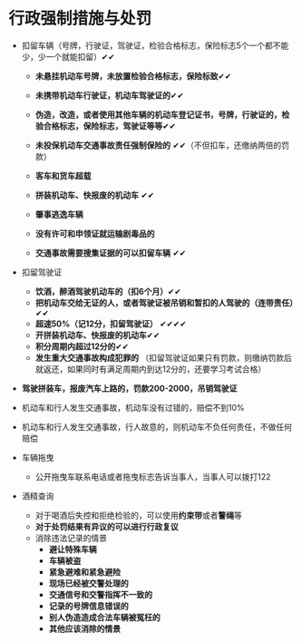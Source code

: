 # 行政强制措施与处罚

+ 扣留车辆（号牌，行驶证，驾驶证，检验合格标志，保险标志5个一个都不能少，少一个就能扣留）✔✔
	+ **未悬挂机动车号牌，未放置检验合格标志，保险标致**✔✔
	+ **未携带机动车行驶证，机动车驾驶证的**✔✔
	+ **伪造，改造，或者使用其他车辆的机动车登记证书，号牌，行驶证的，检验合格标志，保险标志，驾驶证等等**✔✔
	+ **未投保机动车交通事故责任强制保险的** ✔✔（不但扣车，还缴纳两倍的罚款）

	+ **客车和货车超载**
	+ **拼装机动车、快报废的机动车** ✔✔
	+ **肇事逃逸车辆**

	+ **没有许可和申领证就运输剧毒品的**
	+ **交通事故需要搜集证据的可以扣留车辆** ✔✔

+ 扣留驾驶证
	+ **饮酒，醉酒驾驶机动车的（扣6个月）**✔✔
	+ **把机动车交给无证的人，或者驾驶证被吊销和暂扣的人驾驶的（连带责任）**✔✔
	+ **超速50%（记12分，扣留驾驶证）** ✔✔✔✔
	+ **开拼装机动车、快报废的机动车**✔✔
	+ **积分周期内超过12分的**✔✔
	+ **发生重大交通事故构成犯罪的**
	（扣留驾驶证如果只有罚款，则缴纳罚款后就返还，如果同时有满足周期内到达12分的，还要学习考试合格）

+ **驾驶拼装车，报废汽车上路的，罚款200-2000，吊销驾驶证**

+ 机动车和行人发生交通事故，机动车没有过错的，赔偿不到10%
+ 机动车和行人发生交通事故，行人故意的，则机动车不负任何责任，不做任何赔偿

+ 车辆拖曳
	+ 公开拖曳车联系电话或者拖曳标志告诉当事人，当事人可以拨打122

+ 酒精查询
	+ 对于喝酒后失控和拒绝检验的，可以使用**约束带**或者**警绳**等
	+ **对于处罚结果有异议的可以进行行政复议**
	+ 消除违法记录的情景
		+ **避让特殊车辆**
		+ **车辆被盗**
		+ **紧急避难和紧急避险**
		+ **现场已经被交警处理的**
		+ **交通信号和交警指挥不一致的**
		+ **记录的号牌信息错误的**
		+ **别人伪造造成合法车辆被冤枉的**
		+ **其他应该消除的情景**
